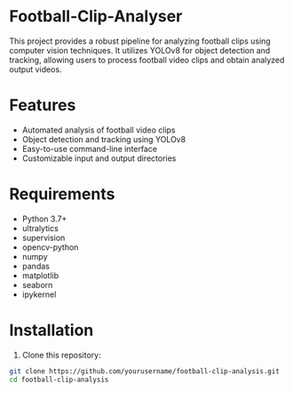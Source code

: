 # Football-Clip-Analyser
This project provides a robust pipeline for analyzing football clips using computer vision techniques. It utilizes YOLOv8 for object detection and tracking, allowing users to process football video clips and obtain analyzed output videos.
# Features
- Automated analysis of football video clips
- Object detection and tracking using YOLOv8
- Easy-to-use command-line interface
- Customizable input and output directories
# Requirements
- Python 3.7+
- ultralytics
- supervision
- opencv-python
- numpy
- pandas
- matplotlib
- seaborn
- ipykernel
# Installation
1. Clone this repository:
```bash
git clone https://github.com/yourusername/football-clip-analysis.git
cd football-clip-analysis



